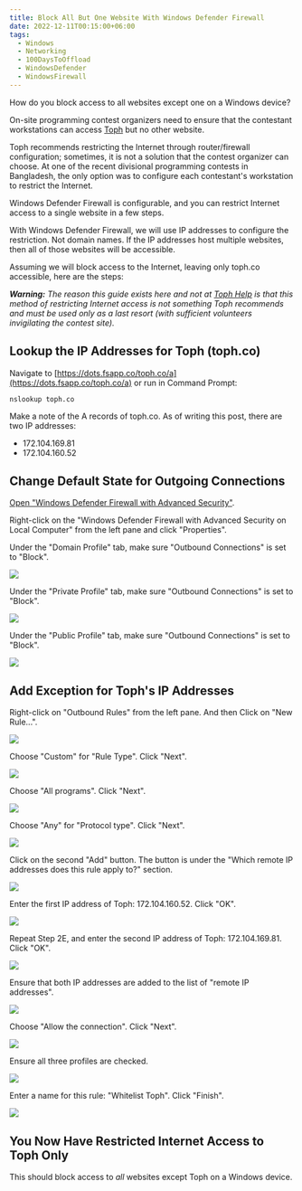 ```yaml
---
title: Block All But One Website With Windows Defender Firewall
date: 2022-12-11T00:15:00+06:00
tags:
  - Windows
  - Networking
  - 100DaysToOffload
  - WindowsDefender
  - WindowsFirewall
---
```


How do you block access to all websites except one on a Windows device?

On-site programming contest organizers need to ensure that the contestant workstations can access [Toph](https://toph.co) but no other website.

Toph recommends restricting the Internet through router/firewall configuration; sometimes, it is not a solution that the contest organizer can choose. At one of the recent divisional programming contests in Bangladesh, the only option was to configure each contestant's workstation to restrict the Internet.

Windows Defender Firewall is configurable, and you can restrict Internet access to a single website in a few steps.

With Windows Defender Firewall, we will use IP addresses to configure the restriction. Not domain names. If the IP addresses host multiple websites, then all of those websites will be accessible.

Assuming we will block access to the Internet, leaving only toph.co accessible, here are the steps:

_**Warning:** The reason this guide exists here and not at [Toph Help](https://help.toph.co) is that this method of restricting Internet access is not something Toph recommends and must be used only as a last resort (with sufficient volunteers invigilating the contest site)._

## Lookup the IP Addresses for Toph (toph.co)

Navigate to [https://dots.fsapp.co/toph.co/a](https://dots.fsapp.co/toph.co/a) or run in Command Prompt:

``` Batchfile {linenos=false}
nslookup toph.co
```

Make a note of the A records of toph.co. As of writing this post, there are two IP addresses:

- 172.104.169.81
- 172.104.160.52

## Change Default State for Outgoing Connections

[Open "Windows Defender Firewall with Advanced Security"](https://learn.microsoft.com/en-us/windows/security/threat-protection/windows-firewall/open-windows-firewall-with-advanced-security).

Right-click on the "Windows Defender Firewall with Advanced Security on Local Computer" from the left pane and click "Properties".

Under the "Domain Profile" tab, make sure "Outbound Connections" is set to "Block".

![](step1a.png)

Under the "Private Profile" tab, make sure "Outbound Connections" is set to "Block".

![](step1b.png)

Under the "Public Profile" tab, make sure "Outbound Connections" is set to "Block".

![](step1c.png)
## Add Exception for Toph's IP Addresses


Right-click on "Outbound Rules" from the left pane. And then Click on "New Rule...".

![](step2a.png)

Choose "Custom" for "Rule Type". Click "Next".

![](step2b.png)

Choose "All programs". Click "Next".

![](step2c.png)

Choose "Any" for "Protocol type". Click "Next".

![](step2d.png)

Click on the second "Add" button. The button is under the "Which remote IP addresses does this rule apply to?" section.

![](step2e.png)

Enter the first IP address of Toph: 172.104.160.52. Click "OK".

![](step2f.png)

Repeat Step 2E, and enter the second IP address of Toph: 172.104.169.81. Click "OK".

![](step2g.png)

Ensure that both IP addresses are added to the list of "remote IP addresses".

![](step2h.png)

Choose "Allow the connection". Click "Next".

![](step2i.png)

Ensure all three profiles are checked.

![](step2j.png)

Enter a name for this rule: "Whitelist Toph". Click "Finish".

![](step2k.png)

## You Now Have Restricted Internet Access to Toph Only

This should block access to _all_ websites except Toph on a Windows device.
